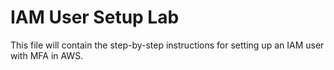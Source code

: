 # IAM User Setup Lab
This file will contain the step-by-step instructions for setting up an IAM user with MFA in AWS.
